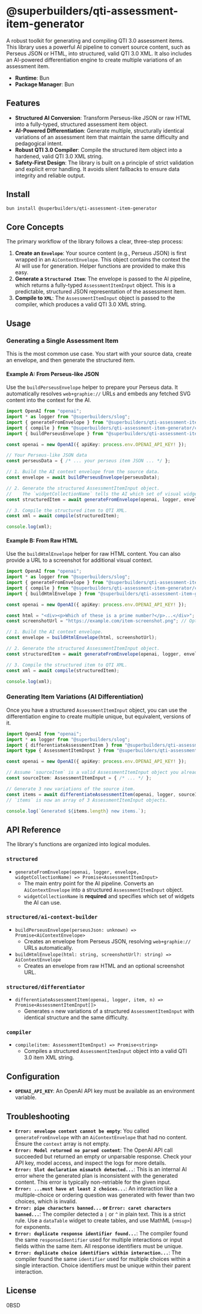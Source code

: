 # @superbuilders/qti-assessment-item-generator

A robust toolkit for generating and compiling QTI 3.0 assessment items. This library uses a powerful AI pipeline to convert source content, such as Perseus JSON or HTML, into structured, valid QTI 3.0 XML. It also includes an AI-powered differentiation engine to create multiple variations of an assessment item.

-   **Runtime**: Bun
-   **Package Manager**: Bun

## Features

-   **Structured AI Conversion**: Transform Perseus-like JSON or raw HTML into a fully-typed, structured assessment item object.
-   **AI-Powered Differentiation**: Generate multiple, structurally identical variations of an assessment item that maintain the same difficulty and pedagogical intent.
-   **Robust QTI 3.0 Compiler**: Compile the structured item object into a hardened, valid QTI 3.0 XML string.
-   **Safety-First Design**: The library is built on a principle of strict validation and explicit error handling. It avoids silent fallbacks to ensure data integrity and reliable output.

## Install

```bash
bun install @superbuilders/qti-assessment-item-generator
```

## Core Concepts

The primary workflow of the library follows a clear, three-step process:

1.  **Create an `Envelope`**: Your source content (e.g., Perseus JSON) is first wrapped in an `AiContextEnvelope`. This object contains the context the AI will use for generation. Helper functions are provided to make this easy.
2.  **Generate a `Structured Item`**: The envelope is passed to the AI pipeline, which returns a fully-typed `AssessmentItemInput` object. This is a predictable, structured JSON representation of the assessment item.
3.  **Compile to `XML`**: The `AssessmentItemInput` object is passed to the compiler, which produces a valid QTI 3.0 XML string.

## Usage

### Generating a Single Assessment Item

This is the most common use case. You start with your source data, create an envelope, and then generate the structured item.

#### Example A: From Perseus-like JSON

Use the `buildPerseusEnvelope` helper to prepare your Perseus data. It automatically resolves `web+graphie://` URLs and embeds any fetched SVG content into the context for the AI.

```ts
import OpenAI from "openai";
import * as logger from "@superbuilders/slog";
import { generateFromEnvelope } from "@superbuilders/qti-assessment-item-generator/structured";
import { compile } from "@superbuilders/qti-assessment-item-generator/compiler";
import { buildPerseusEnvelope } from "@superbuilders/qti-assessment-item-generator/structured/ai-context-builder";

const openai = new OpenAI({ apiKey: process.env.OPENAI_API_KEY! });

// Your Perseus-like JSON data
const perseusData = { /* ... your perseus item JSON ... */ };

// 1. Build the AI context envelope from the source data.
const envelope = await buildPerseusEnvelope(perseusData);

// 2. Generate the structured AssessmentItemInput object.
//    The `widgetCollectionName` tells the AI which set of visual widgets to use.
const structuredItem = await generateFromEnvelope(openai, logger, envelope, "math-core");

// 3. Compile the structured item to QTI XML.
const xml = await compile(structuredItem);

console.log(xml);
```

#### Example B: From Raw HTML

Use the `buildHtmlEnvelope` helper for raw HTML content. You can also provide a URL to a screenshot for additional visual context.

```ts
import OpenAI from "openai";
import * as logger from "@superbuilders/slog";
import { generateFromEnvelope } from "@superbuilders/qti-assessment-item-generator/structured";
import { compile } from "@superbuilders/qti-assessment-item-generator/compiler";
import { buildHtmlEnvelope } from "@superbuilders/qti-assessment-item-generator/structured/ai-context-builder";

const openai = new OpenAI({ apiKey: process.env.OPENAI_API_KEY! });

const html = "<div><p>Which of these is a prime number?</p>...</div>";
const screenshotUrl = "https://example.com/item-screenshot.png"; // Optional

// 1. Build the AI context envelope.
const envelope = buildHtmlEnvelope(html, screenshotUrl);

// 2. Generate the structured AssessmentItemInput object.
const structuredItem = await generateFromEnvelope(openai, logger, envelope, "simple-visual");

// 3. Compile the structured item to QTI XML.
const xml = await compile(structuredItem);

console.log(xml);
```

### Generating Item Variations (AI Differentiation)

Once you have a structured `AssessmentItemInput` object, you can use the differentiation engine to create multiple unique, but equivalent, versions of it.

```ts
import OpenAI from "openai";
import * as logger from "@superbuilders/slog";
import { differentiateAssessmentItem } from "@superbuilders/qti-assessment-item-generator/structured/differentiator";
import type { AssessmentItemInput } from "@superbuilders/qti-assessment-item-generator/compiler/schemas";

const openai = new OpenAI({ apiKey: process.env.OPENAI_API_KEY! });

// Assume `sourceItem` is a valid AssessmentItemInput object you already have.
const sourceItem: AssessmentItemInput = { /* ... */ };

// Generate 3 new variations of the source item.
const items = await differentiateAssessmentItem(openai, logger, sourceItem, 3);
// `items` is now an array of 3 AssessmentItemInput objects.

console.log(`Generated ${items.length} new items.`);
```

## API Reference

The library's functions are organized into logical modules.

### `structured`

-   `generateFromEnvelope(openai, logger, envelope, widgetCollectionName) => Promise<AssessmentItemInput>`
    -   The main entry point for the AI pipeline. Converts an `AiContextEnvelope` into a structured `AssessmentItemInput` object.
    -   `widgetCollectionName` is **required** and specifies which set of widgets the AI can use.

### `structured/ai-context-builder`

-   `buildPerseusEnvelope(perseusJson: unknown) => Promise<AiContextEnvelope>`
    -   Creates an envelope from Perseus JSON, resolving `web+graphie://` URLs automatically.
-   `buildHtmlEnvelope(html: string, screenshotUrl?: string) => AiContextEnvelope`
    -   Creates an envelope from raw HTML and an optional screenshot URL.

### `structured/differentiator`

-   `differentiateAssessmentItem(openai, logger, item, n) => Promise<AssessmentItemInput[]>`
    -   Generates `n` new variations of a structured `AssessmentItemInput` with identical structure and the same difficulty.

### `compiler`

-   `compile(item: AssessmentItemInput) => Promise<string>`
    -   Compiles a structured `AssessmentItemInput` object into a valid QTI 3.0 item XML string.

## Configuration

-   **`OPENAI_API_KEY`**: An OpenAI API key must be available as an environment variable.

## Troubleshooting

-   **`Error: envelope context cannot be empty`**: You called `generateFromEnvelope` with an `AiContextEnvelope` that had no content. Ensure the `context` array is not empty.
-   **`Error: Model returned no parsed content`**: The OpenAI API call succeeded but returned an empty or unparsable response. Check your API key, model access, and inspect the logs for more details.
-   **`Error: Slot declaration mismatch detected...`**: This is an internal AI error where the generated plan is inconsistent with the generated content. This error is typically non-retriable for the given input.
-   **`Error: ...must have at least 2 choices...`**: An interaction like a multiple-choice or ordering question was generated with fewer than two choices, which is invalid.
-   **`Error: pipe characters banned...` or `Error: caret characters banned...`**: The compiler detected a `|` or `^` in plain text. This is a strict rule. Use a `dataTable` widget to create tables, and use MathML (`<msup>`) for exponents.
-   **`Error: duplicate response identifier found...`**: The compiler found the same `responseIdentifier` used for multiple interactions or input fields within the same item. All response identifiers must be unique.
-   **`Error: duplicate choice identifiers within interaction...`**: The compiler found the same `identifier` used for multiple choices within a single interaction. Choice identifiers must be unique within their parent interaction.

## License

0BSD